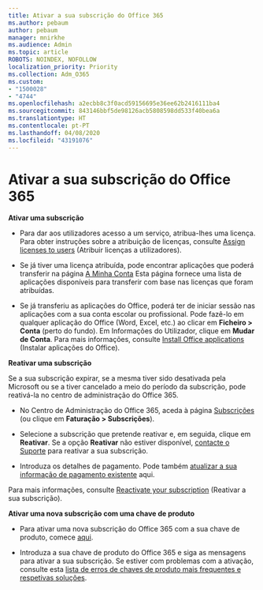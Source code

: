 ```yaml
---
title: Ativar a sua subscrição do Office 365
ms.author: pebaum
author: pebaum
manager: mnirkhe
ms.audience: Admin
ms.topic: article
ROBOTS: NOINDEX, NOFOLLOW
localization_priority: Priority
ms.collection: Adm_O365
ms.custom:
- "1500028"
- "4744"
ms.openlocfilehash: a2ecbb8c3f0acd59156695e36ee62b2416111ba4
ms.sourcegitcommit: 843146bbf5de98126acb5808598dd533f40bea6a
ms.translationtype: HT
ms.contentlocale: pt-PT
ms.lasthandoff: 04/08/2020
ms.locfileid: "43191076"
---
```

# <a name="activate-your-office-365-subscription"></a>Ativar a sua subscrição do Office 365

**Ativar uma subscrição**

- Para dar aos utilizadores acesso a um serviço, atribua-lhes uma licença. Para obter instruções sobre a atribuição de licenças, consulte [Assign licenses to users](https://docs.microsoft.com/microsoft-365/admin/manage/assign-licenses-to-users?view=o365-worldwide) (Atribuir licenças a utilizadores).

- Se já tiver uma licença atribuída, pode encontrar aplicações que poderá transferir na página [A Minha Conta](https://portal.office.com/account/#installs) Esta página fornece uma lista de aplicações disponíveis para transferir com base nas licenças que foram atribuídas.

- Se já transferiu as aplicações do Office, poderá ter de iniciar sessão nas aplicações com a sua conta escolar ou profissional. Pode fazê-lo em qualquer aplicação do Office (Word, Excel, etc.) ao clicar em **Ficheiro > Conta** (perto do fundo). Em Informações do Utilizador, clique em **Mudar de Conta**. Para mais informações, consulte [Install Office applications](https://docs.microsoft.com/microsoft-365/admin/setup/install-applications) (Instalar aplicações do Office).

**Reativar uma subscrição**

Se a sua subscrição expirar, se a mesma tiver sido desativada pela Microsoft ou se a tiver cancelado a meio do período da subscrição, pode reativá-la no centro de administração do Office 365.

- No Centro de Administração do Office 365, aceda à página [Subscrições](https://go.microsoft.com/fwlink/p/?linkid=842054) (ou clique em **Faturação > Subscrições**).

- Selecione a subscrição que pretende reativar e, em seguida, clique em **Reativar**. Se a opção **Reativar** não estiver disponível, [contacte o Suporte](https://support.office.com/article/call-support-32a17ca7-6fa0-4870-8a8d-e25ba4ccfd4b) para reativar a sua subscrição.

- Introduza os detalhes de pagamento. Pode também [atualizar a sua informação de pagamento existente](https://docs.microsoft.com/microsoft-365/commerce/billing-and-payments/add-update-or-remove-credit-card-or-bank-account?view=o365-worldwide) aqui.

Para mais informações, consulte [Reactivate your subscription](https://docs.microsoft.com/office365/admin/subscriptions-and-billing/reactivate-your-subscription) (Reativar a sua subscrição).

**Ativar uma nova subscrição com uma chave de produto**

- Para ativar uma nova subscrição do Office 365 com a sua chave de produto, comece [aqui](https://support.office.com/article/where-to-enter-your-office-product-key-0a82e5ae-739e-4b92-a6f4-2ec780c185db).

- Introduza a sua chave de produto do Office 365 e siga as mensagens para ativar a sua subscrição. Se estiver com problemas com a ativação, consulte esta [lista de erros de chaves de produto mais frequentes e respetivas soluções](https://docs.microsoft.com/microsoft-365/commerce/product-key-errors-and-solutions).
